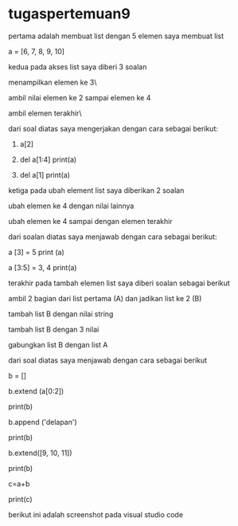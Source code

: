# tugaspertemuan9
pertama adalah membuat list dengan 5 elemen saya membuat list

a = [6, 7, 8, 9, 10]

kedua pada akses list saya diberi 3 soalan

menampilkan elemen ke 3\

ambil nilai elemen ke 2 sampai elemen ke 4

ambil elemen terakhir\

dari soal diatas saya mengerjakan dengan cara sebagai berikut:

1. a[2]

2. del a[1:4]
    print(a)

3. del a[1] 
    print(a)

ketiga pada ubah element list saya diberikan 2 soalan

ubah elemen ke 4 dengan nilai lainnya

ubah elemen ke 4 sampai dengan elemen terakhir

dari soalan diatas saya menjawab dengan cara sebagai berikut:

a [3] = 5
print (a)

a [3:5] = 3, 4
print(a)

terakhir pada tambah elemen list saya diberi soalan sebagai berikut

ambil 2 bagian dari list pertama (A) dan jadikan list ke 2 (B)

tambah list B dengan nilai string

tambah list B dengan 3 nilai

gabungkan list B dengan list A

dari soal diatas saya menjawab dengan cara sebagai berikut

b = []

b.extend (a[0:2])

print(b)

b.append ('delapan')

print(b)

b.extend([9, 10, 11])

print(b)

c=a+b

print(c)

berikut ini adalah screenshot pada visual studio code

